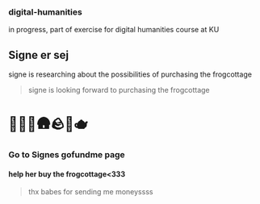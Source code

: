 ### digital-humanities
in progress, part of exercise for digital humanities course at KU
## Signe er sej
signe is researching about the possibilities of purchasing the frogcottage
>signe is looking forward to purchasing the frogcottage
# 🐸🐸🐸🛖🪨🌷🫖
### Go to Signes gofundme page
#### help her buy the frogcottage<333
>thx babes for sending me moneyssss
